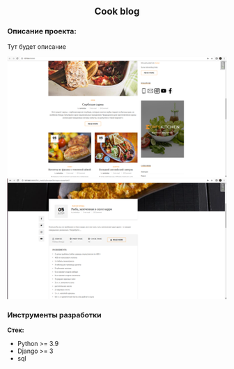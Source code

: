 <h2 align="center">Cook blog</h2>

### Описание проекта:
Тут будет описание 

![cook_blog](screenshots/cook_blog2.png)
![cook_blog](screenshots/cook_blog.png)

### Инструменты разработки

**Стек:**
- Python >= 3.9
- Django >= 3
- sql
